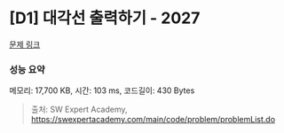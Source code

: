# [D1] 대각선 출력하기 - 2027 

[문제 링크](https://swexpertacademy.com/main/code/problem/problemDetail.do?contestProbId=AV5QFuZ6As0DFAUq) 

### 성능 요약

메모리: 17,700 KB, 시간: 103 ms, 코드길이: 430 Bytes



> 출처: SW Expert Academy, https://swexpertacademy.com/main/code/problem/problemList.do